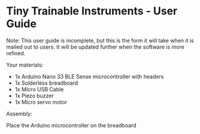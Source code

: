 # Tiny Trainable Instruments - User Guide

Note: ​This user guide is incomplete, but this is the form it will take when it is mailed out to users. It will be updated further when the software is more refined.

Your materials:

* 1x Arduino Nano 33 BLE Sense microcontroller with headers
* 1x Solderless breadboard
* 1x Micro USB Cable
* 1x Piezo buzzer
* 1x Micro servo motor

Assembly:

Place the Arduino microcontroller on the breadboard
